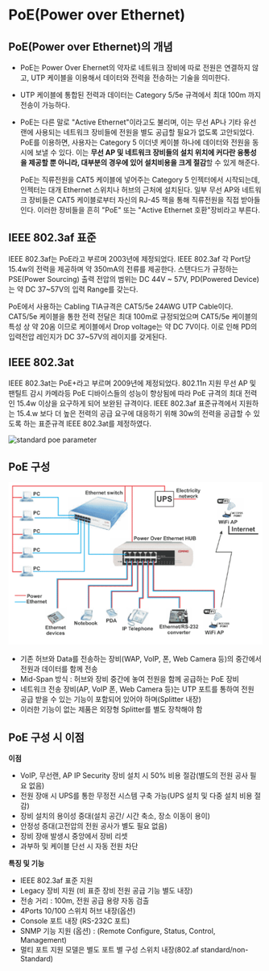 # PoE(Power over Ethernet)

## PoE(Power over Ethernet)의 개념

- PoE는 Power Over Ehernet의 약자로 네트워크 장비에 따로 전원은 연결하지 않고, UTP 케이블을 이용해서 데이터와 전력을 전송하는 기술을 의미한다.

- UTP 케이블에 통합된 전력과 데이터는 Category 5/5e 규격에서 최대 100m 까지 전송이 가능하다.

- PoE는 다른 말로 "Active Ethernet"이라고도 불리며, 이는 무선 AP나 기타 유선 랜에 사용되는 네트워크 장비들에 전원을 별도 공급할 필요가 없도록 고안되었다. PoE를 이용하면, 사용자는 Category 5 이더넷 케이블 하나에 데이터와 전원을 동시에 보낼 수 있다. 이는 **무선 AP 및 네트워크 장비들의 설치 위치에 커다란 융통성을 제공할 뿐 아니라, 대부분의 경우에 있어 설치비용을 크게 절감**할 수 있게 해준다.

  PoE는 직류전원을 CAT5 케이블에 넣어주는 Category 5 인젝터에서 시작되는데, 인젝터는 대개 Ethernet 스위치나 허브의 근처에 설치된다. 일부 무선 AP와 네트워크 장비들은 CAT5 케이블로부터 자신의 RJ-45 잭을 통해 직류전원을 직접 받아들인다. 이러한 장비들을 흔히 "PoE" 또는 "Active Ethernet 호환"장비라고 부른다.

## IEEE 802.3af 표준

IEEE 802.3af는 PoE라고 부르며 2003년에 제정되었다. IEEE 802.3af 각 Port당 15.4w의 전력을 제공하며 약 350mA의 전류를 제공한다. 스탠다드가 규정하는 PSE(Power Sourcing) 출력 전압의 범위는 DC 44V ~ 57V, PD(Powered Device)는 약 DC 37~57V의 입력 Range를 갖는다.

PoE에서 사용하는 Cabling TIA규격은 CAT5/5e 24AWG UTP Cable이다. CAT5/5e 케이블을 통한 전력 전달은 최대 100m로 규정되었으며 CAT5/5e 케이블의 특성 상 약 20옴 이므로 케이블에서 Drop voltage는 약 DC 7V이다. 이로 인해 PD의 입력전압 레인지가 DC 37~57V의 레이지를 갖게된다.

## IEEE 802.3at

IEEE 802.3at는 PoE+라고 부르며 2009년에 제정되었다. 802.11n 지원 무선 AP 및 팬틸트 감시 카메라등 PoE 디바이스들의 성능이 향상됨에 따라 PoE 규격의 최대 전력인 15.4w 이상을 요구하게 되어 보완된 규격이다. IEEE 802.3af 표준규격에서 지원하는 15.4.w 보다 더 높은 전력의 공급 요구에 대응하기 위해 30w의 전력을 공급할 수 있도록 하는 표준규격 IEEE 802.3at를 제정하였다.

![standard poe parameter](./imgs/standard_poe_parameter.PNg)

## PoE 구성

![PoE](./imgs/poe.PNG)

- 기존 허브와 Data를 전송하는 장비(WAP, VoIP, 폰, Web Camera 등)의 중간에서 전원과 데이터를 함께 전송
- Mid-Span 방식 : 허브와 장비 중간에 놓여 전원을 함께 공급하는 PoE 장비
- 네트워크 전송 장비(AP, VoIP 폰, Web Camera 등)는 UTP 포트를 통하여 전원 공급 받을 수 있는 기능이 포함되어 있어야 하며(Splitter 내장)
- 이러한 기능이 없는 제품은 외장형 Splitter를 별도 장착해야 함

## PoE 구성 시 이점

**이점**

- VoIP, 무선랜, AP IP Security 장비 설치 시 50% 비용 절감(별도의 전원 공사 필요 없음)
- 전원 장애  시 UPS를 통한 무정전 시스템 구축 가능(UPS 설치 및 다중 설치 비용 절감)
- 장비 설치의 용이성 중대(설치 공간/ 시간 축소, 장소 이동이 용이)
- 안정성 증대(고전압의 전원 공사가 별도 필요 없음)
- 장비 장애 발생시 중앙에서 장비 리셋
- 과부하 및 케이블 단선 시 자동 전원 차단

**특징 및 기능**

- IEEE 802.3af 표준 지원
- Legacy 장비 지원 (비 표준 장비 전원 공급 기능 별도 내장)
- 전송 거리 : 100m, 전원 공급 용량 자동 검출
- 4Ports 10/100 스위치 허브 내장(옵션)
- Console 포트 내장 (RS-232C 포트)
- SNMP 기능 지원 (옵션) : (Remote Configure, Status, Control, Management)
- 멀티 포트 지원 모델은 별도 포트 별 구성 스위치 내장(802.af standard/non-Standard)





